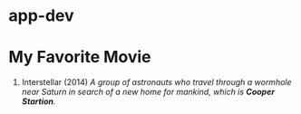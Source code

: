 # app-dev
<H1>
  <bold>My Favorite Movie</bold>
</H1>
<ol>
  <li>
    Interstellar (2014)
    <em>A group of astronauts who travel through a wormhole near Saturn in search of a new home for mankind, which is <strong>Cooper Startion</strong>.</em>
  </li>
</ol>
